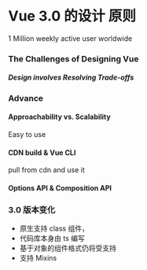 # Vue 3.0 的设计 原则

1 Million weekly active  user  worldwide

### The  Challenges of  Designing  Vue

##### Design involves Resolving  Trade-offs

### Advance 

#### Approachability vs. Scalability

Easy to  use

#### CDN build  & Vue CLI

pull from cdn and use it

####  Options API & Composition API


### 3.0 版本变化

- 原生支持 class 组件，
- 代码库本身由 ts 编写
- 基于对象的组件格式仍将受支持
- 支持 Mixins
